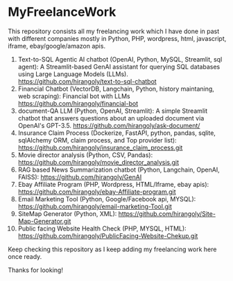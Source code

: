 # MyFreelanceWork

This repository consists all my freelancing work which I have done in past with different companies mostly in Python, PHP, wordpress, html, javascript, iframe, ebay/google/amazon apis.

1. Text-to-SQL Agentic AI chatbot (OpenAI, Python, MySQL, Streamlit, sql agent): A Streamlit-based GenAI assistant for querying SQL databases using Large Language Models (LLMs). https://github.com/hirangoly/text-to-sql-chatbot
2. Financial Chatbot (VectorDB, Langchain, Python, history maintaning, web scraping): Financial bot with LLMs https://github.com/hirangoly/financial-bot
3. document-QA LLM (Python, OpenAI, Streamlit): A simple Streamlit chatbot that answers questions about an uploaded document via OpenAI's GPT-3.5. https://github.com/hirangoly/ask-document/
4. Insurance Claim Process (Dockerize, FastAPI, python, pandas, sqlite, sqlAlchemy ORM, claim process, and Top provider list): https://github.com/hirangoly/insurance_claim_process.git
5. Movie director analysis (Python, CSV, Pandas): https://github.com/hirangoly/movie_director_analysis.git
6. RAG based News Summarization chatbot (Python, Langchain, OpenAI, FAISS): https://github.com/hirangoly/GenAI
7. Ebay Affiliate Program (PHP, Wordpress, HTML/Iframe, ebay apis): https://github.com/hirangoly/ebay-Affiliate-program.git
8. Email Marketing Tool (Python, Google/Facebook api, MYSQL): https://github.com/hirangoly/email-marketing-Tool.git
9. SiteMap Generator (Python, XML): https://github.com/hirangoly/Site-Map-Generator.git
10. Public facing Website Health Check (PHP, MYSQL, HTML): https://github.com/hirangoly/PublicFacing-Website-Chekup.git

Keep checking this repository as I keep adding my freelancing work here once ready.

Thanks for looking!
